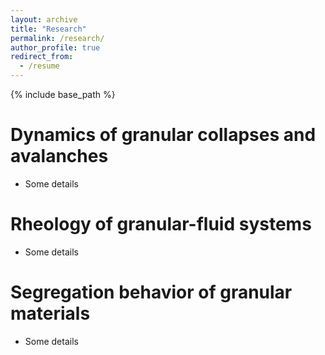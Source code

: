 ```yaml
---
layout: archive
title: "Research"
permalink: /research/
author_profile: true
redirect_from:
  - /resume
---
```


{% include base_path %}

Dynamics of granular collapses and avalanches
======
* Some details

Rheology of granular-fluid systems
======
* Some details

Segregation behavior of granular materials
======
* Some details
